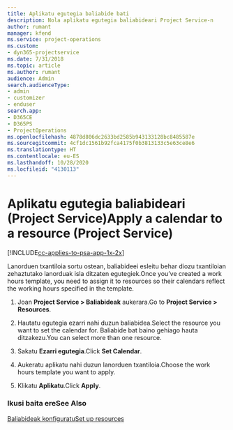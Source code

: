 ```yaml
---
title: Aplikatu egutegia baliabide bati
description: Nola aplikatu egutegia baliabideari Project Service-n
author: rumant
manager: kfend
ms.service: project-operations
ms.custom:
- dyn365-projectservice
ms.date: 7/31/2018
ms.topic: article
ms.author: rumant
audience: Admin
search.audienceType:
- admin
- customizer
- enduser
search.app:
- D365CE
- D365PS
- ProjectOperations
ms.openlocfilehash: 4878d806dc2633bd2585b943133128bc8485587e
ms.sourcegitcommit: 4cf1dc1561b92fca4175f0b3813133c5e63ce8e6
ms.translationtype: HT
ms.contentlocale: eu-ES
ms.lasthandoff: 10/28/2020
ms.locfileid: "4130113"
---
```

# <a name="apply-a-calendar-to-a-resource-project-service"></a><span data-ttu-id="22409-103">Aplikatu egutegia baliabideari (Project Service)</span><span class="sxs-lookup"><span data-stu-id="22409-103">Apply a calendar to a resource (Project Service)</span></span>

[!INCLUDE[cc-applies-to-psa-app-1x-2x](../includes/cc-applies-to-psa-app-1x-2x.md)]

<span data-ttu-id="22409-104">Lanorduen txantiloia sortu ostean, baliabideei esleitu behar diozu txantiloian zehaztutako lanorduak isla ditzaten egutegiek.</span><span class="sxs-lookup"><span data-stu-id="22409-104">Once you’ve created a work hours template, you need to assign it to resources so their calendars reflect the working hours specified in the template.</span></span>  
  
1.  <span data-ttu-id="22409-105">Joan **Project Service > Baliabideak** aukerara.</span><span class="sxs-lookup"><span data-stu-id="22409-105">Go to **Project Service > Resources**.</span></span>  
  
2.  <span data-ttu-id="22409-106">Hautatu egutegia ezarri nahi duzun baliabidea.</span><span class="sxs-lookup"><span data-stu-id="22409-106">Select the resource you want to set the calendar for.</span></span> <span data-ttu-id="22409-107">Baliabide bat baino gehiago hauta ditzakezu.</span><span class="sxs-lookup"><span data-stu-id="22409-107">You can select more than one resource.</span></span>  
  
3.  <span data-ttu-id="22409-108">Sakatu **Ezarri egutegia**.</span><span class="sxs-lookup"><span data-stu-id="22409-108">Click **Set Calendar**.</span></span>  
  
4.  <span data-ttu-id="22409-109">Aukeratu aplikatu nahi duzun lanorduen txantiloia.</span><span class="sxs-lookup"><span data-stu-id="22409-109">Choose the work hours template you want to apply.</span></span>  
  
5.  <span data-ttu-id="22409-110">Klikatu **Aplikatu**.</span><span class="sxs-lookup"><span data-stu-id="22409-110">Click **Apply**.</span></span>  
  
### <a name="see-also"></a><span data-ttu-id="22409-111">Ikusi baita ere</span><span class="sxs-lookup"><span data-stu-id="22409-111">See Also</span></span>  
 [<span data-ttu-id="22409-112">Baliabideak konfiguratu</span><span class="sxs-lookup"><span data-stu-id="22409-112">Set up resources</span></span>](../psa/set-up-resources.md)
